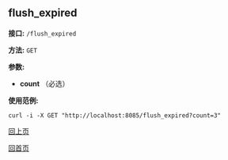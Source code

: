 flush_expired
----------

**接口:** `/flush_expired`

**方法:** `GET`

**参数:** 

*  **count** （必选）  

**使用范例:**

    curl -i -X GET "http://localhost:8085/flush_expired?count=3"

[回上页](../hustdict.md)

[回首页](../../index.md)